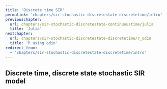 ```yaml
---
title: 'Discrete time SIR'
permalink: 'chapters/sir-stochastic-discretestate-discretetime/intro'
previouschapter:
  url: chapters/sir-stochastic-discretestate-continuoustime/julia
  title: 'Julia'
nextchapter:
  url: chapters/sir-stochastic-discretestate-discretetime/r_odin
  title: 'R using odin'
redirect_from:
  - 'chapters/sir-stochastic-discretestate-discretetime/intro'
---
```

## Discrete time, discrete state stochastic SIR model
